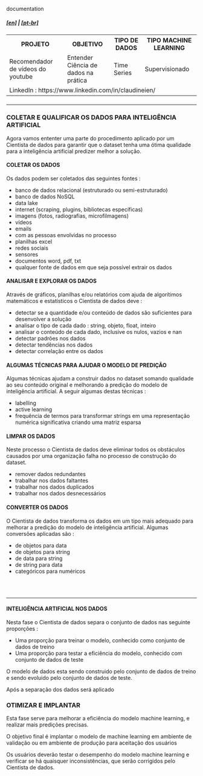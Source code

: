 documentation
<h5><a href="blank_">[en]</a> | <a href="blank_">[pt-br]</a>
</h5>
<h5>
<div>
  <table>
    <tr>
      <th>PROJETO</th>
      <th>OBJETIVO</th>
      <th>TIPO DE DADOS</th>
      <th>TIPO MACHINE LEARNING</th>
    </tr>
    <tr>
      <td>Recomendador de vídeos do youtube</td>
      <td>Entender Ciência de dados na prática</td>
      <td>Time Series</td>
      <td>Supervisionado</td>
    </tr>
    <tr>
        <td colspan="4">LinkedIn : https://www.linkedin.com/in/claudineien/</td>
    </tr>
  </table>
</div>
</h5>

<hr>
<h3>COLETAR E QUALIFICAR OS DADOS PARA INTELIGÊNCIA ARTIFICIAL</h3>
<p>Agora vamos ententer uma parte do procedimento aplicado por um Cientista de dados para garantir que o dataset tenha uma ótima qualidade para a inteligência artificial predizer melhor a solução.</p>
<h4>COLETAR OS DADOS</h4>
<p>Os dados podem ser coletados das seguintes fontes :</p>
<p>
    <ul>
        <li>banco de dados relacional (estruturado ou semi-estruturado)</li>
        <li>banco de dados NoSQL</li>
        <li>data lake</li>
        <li>internet (scraping, plugins, bibliotecas específicas)</li>
        <li>imagens (fotos, radiografias, microfilmagens)</li>
        <li>vídeos</li>
        <li>emails</li>
        <li>com as pessoas envolvidas no processo</li>
        <li>planilhas excel</li>
        <li>redes sociais</li>
        <li>sensores</li>
        <li>documentos word, pdf, txt</li>
        <li>qualquer fonte de dados em que seja possível extrair os dados</li>
    </ul>
</p>
<h4>ANALISAR E EXPLORAR OS DADOS</h4>
<p>Através de gráficos, planilhas e/ou relatórios com ajuda de algorítimos matemáticos e estatísticos o Cientista de dados deve :
    <ul>
        <li>detectar se a quantidade e/ou conteúdo de dados são suficientes para desenvolver a solução</li>
        <li>analisar o tipo de cada dado : string, objeto, float, inteiro</li>
        <li>analisar o conteúdo de cada dado, inclusive os nulos, vazios e nan</li>
        <li>detectar padrões nos dados</li>
        <li>detectar tendências nos dados</li>
        <li>detectar correlação entre os dados</li>
    </ul>
</p>
<h4>ALGUMAS TÉCNICAS PARA AJUDAR O MODELO DE PREDIÇÃO</h4>
<p>Algumas técnicas ajudam a construir dados no dataset somando qualidade ao seu conteúdo original e melhorando a predição do modelo de inteligência artificial. A seguir algumas destas técnicas :
    <ul>
        <li>labelling</li>
        <li>active learning</li>
        <li>frequência de termos para transformar strings em uma representação numérica significativa criando uma matriz esparsa</li>
    </ul>
</p>
<h4>LIMPAR OS DADOS</h4>
<p>Neste processo o Cientista de dados deve eliminar todos os obstáculos causados por uma organização falha no processo de construção do dataset.
    <ul>
        <li>remover dados redundantes</li>
        <li>trabalhar nos dados faltantes</li>
        <li>trabalhar nos dados duplicados</li>
        <li>trabalhar nos dados desnecessários</li>
    </ul>
</p>
<h4>CONVERTER OS DADOS</h4>
<p>O Cientista de dados transforma os dados em um tipo mais adequado para melhorar a predição do modelo de inteligência artificial. Algumas conversões aplicadas são :
    <ul>
        <li>de objetos para data</li>
        <li>de objetos para string</li>
        <li>de data para string</li>
        <li>de string para data</li>
        <li>categóricos para numéricos</li>
    </ul>
</p>

<br><br>
<hr>
<h4>INTELIGÊNCIA ARTIFICIAL NOS DADOS</h4>
<p>Nesta fase o Cientista de dados separa o conjunto de dados nas seguinte proporções :</p>
<p>
    <ul>
        <li>Uma proporção para treinar o modelo, conhecido como conjunto de dados de treino</li>
        <li>Uma proporção para testar a eficiência do modelo, conhecido com conjunto de dados de teste</li>
    </ul>
O modelo de dados esta sendo construido pelo conjunto de dados de treino e sendo evoluido pelo conjunto de dados de teste.
</p>
<p>Após a separação dos dados será aplicado </p>

<h3>OTIMIZAR E IMPLANTAR</h3>
<p>Esta fase serve para melhorar a eficiência do modelo machine learning, e realizar mais predições precisas.</p>
<p>O objetivo final é implantar o modelo de machine learning em ambiente de validação ou em ambiente de produção para aceitação dos usuários</p>
<p>Os usuários deverão testar o desempenho do modelo machine learning e verificar se há quaisquer inconsistências, que serão corrigidos pelo Cientista de dados.</p>
